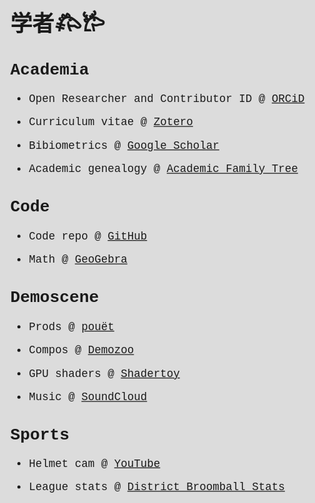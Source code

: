 # 学者𐂅𐂂

## Academia

-   Open Researcher and Contributor ID @ [ORCiD](https://orcid.org/0000-0002-6123-2441)

-   Curriculum vitae @ [Zotero](https://www.zotero.org/dnanto/cv)

-   Bibiometrics @ [Google Scholar](https://scholar.google.com/citations?user=iEz2FjoAAAAJ&hl=en)

-   Academic genealogy @ [Academic Family Tree](https://academictree.org/compbio/tree.php?pid=895571)

## Code

-   Code repo @ [GitHub](https://github.com/dnanto)

-   Math @ [GeoGebra](https://www.geogebra.org/u/dnanto)

## Demoscene

-   Prods @ [pouët](https://www.pouet.net/user.php?who=104045)

-   Compos @ [Demozoo](https://demozoo.org/sceners/118125/)

-   GPU shaders @ [Shadertoy](https://www.shadertoy.com/user/remaindeer)

-   Music @ [SoundCloud](https://soundcloud.com/remaindeer)

## Sports

-   Helmet cam @ [YouTube](https://www.youtube.com/watch?v=8glrJjD1Pkw&list=PLNSP_ilGaXG8CR7_FsrVrKOAGp_njeZw9)

-   League stats @ [District Broomball Stats](http://binf.gmu.edu/dnegron2/broomball/)

<title>学者𐂅𐂂</title>

<style>
    html, body {
    height: 100%;
}

html {
    display: table;
    margin: auto;
    background-color: #DCDCDC;
}

body {
    display: table-cell;
    font-family: "Lucida Console", "Courier New", monospace;
    transform: scale(1.25);
    transform-origin: 0 0;
    vertical-align: top;
}

</style>
